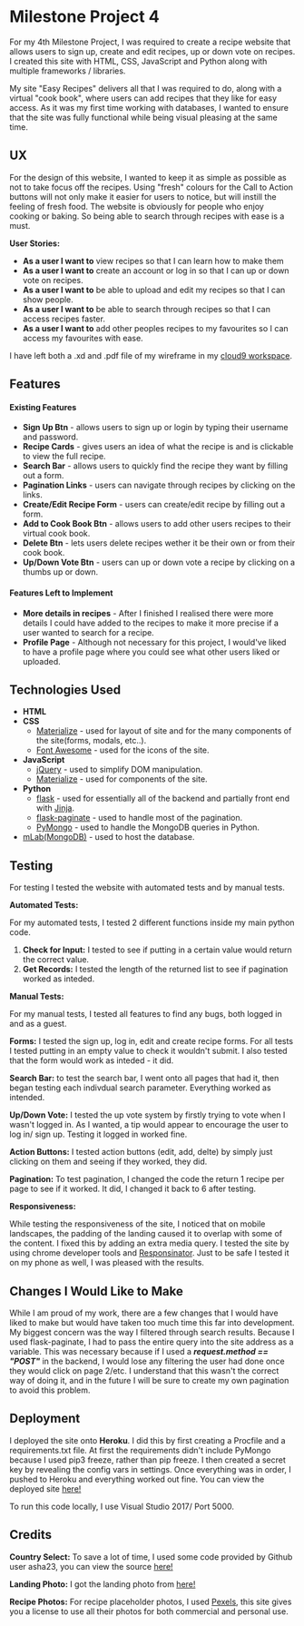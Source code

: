 # Milestone Project 4
For my 4th Milestone Project, I was required to create a recipe website that allows users to sign up, create and edit recipes, up or down vote on recipes.
I created this site with HTML, CSS, JavaScript and Python along with multiple frameworks / libraries.

My site "Easy Recipes" delivers all that I was required to do, along with a virtual "cook book", where users can add recipes that they like for easy access.
As it was my first time working with databases, I wanted to ensure that the site was fully functional while being visual pleasing at the same time.

## UX
For the design of this website, I wanted to keep it as simple as possible as not to take focus off the recipes. Using "fresh" colours for the Call to Action buttons will not only 
make it easier for users to notice, but will instill the feeling of fresh food. The website is obviously for people who enjoy cooking or baking. So being able to search through recipes
with ease is a must.

**User Stories:**
* **As a user I want to** view recipes so that I can learn how to make them
* **As a user I want to** create an account or log in so that I can up or down vote on recipes.
* **As a user I want to** be able to upload and edit my recipes so that I can show people.
* **As a user I want to** be able to search through recipes so that I can access recipes faster.
* **As a user I want to** add other peoples recipes to my favourites so I can access my favourites with ease.

I have left both a .xd and .pdf file of my wireframe in my [cloud9 workspace](https://ide.c9.io/khalemc/milestone-project-4).

## Features
#### Existing Features
* **Sign Up Btn** - allows users to sign up or login by typing their username and password.
* **Recipe Cards** - gives users an idea of what the recipe is and is clickable to view the full recipe.
* **Search Bar** - allows users to quickly find the recipe they want by filling out a form.
* **Pagination Links** - users can navigate through recipes by clicking on the links.
* **Create/Edit Recipe Form** - users can create/edit recipe by filling out a form.
* **Add to Cook Book Btn** - allows users to add other users recipes to their virtual cook book.
* **Delete Btn** - lets users delete recipes wether it be their own or from their cook book.
* **Up/Down Vote Btn** - users can up or down vote a recipe by clicking on a thumbs up or down.

#### Features Left to Implement
* **More details in recipes** - After I finished I realised there were more details I could have added to the recipes to make it more precise if a user wanted to search for a recipe.
* **Profile Page** - Although not necessary for this project, I would've liked to have a profile page where you could see what other users liked or uploaded.

## Technologies Used
* **HTML**
* **CSS**
  * [Materialize](https://materializecss.com/) - used for layout of site and for the many components of the site(forms, modals, etc..).
  * [Font Awesome](https://fontawesome.com/) - used for the icons of the site.
* **JavaScript**
  * [jQuery](https://jquery.com/) - used to simplify DOM manipulation.
  * [Materialize](https://materializecss.com/) - used for components of the site.
* **Python**
  * [flask](http://flask.pocoo.org/) - used for essentially all of the backend and partially front end with [Jinja](http://jinja.pocoo.org/).
  * [flask-paginate](https://pythonhosted.org/Flask-paginate/) - used to handle most of the pagination.
  * [PyMongo](https://flask-pymongo.readthedocs.io/en/latest/) - used to handle the MongoDB queries in Python.
* [mLab(MongoDB)](https://mlab.com/) - used to host the database.

## Testing
For testing I tested the website with automated tests and by manual tests.

**Automated Tests:**

For my automated tests, I tested 2 different functions inside my main python code.

1. **Check for Input:** I tested to see if putting in a certain value would return the correct value.
2. **Get Records:** I tested the length of the returned list to see if pagination worked as inteded.

**Manual Tests:**

For my manual tests, I tested all features to find any bugs, both logged in and as a guest.

**Forms:** I tested the sign up, log in, edit and create recipe forms. For all tests I tested putting in an empty value to check it wouldn't submit. I also tested that the form would work as inteded - it did.

**Search Bar:** to test the search bar, I went onto all pages that had it, then began testing each indivdual search parameter. Everything worked as intended.

**Up/Down Vote:** I tested the up vote system by firstly trying to vote when I wasn't logged in. As I wanted, a tip would appear to encourage the user to log in/ sign up. Testing it logged in worked fine.

**Action Buttons:** I tested action buttons (edit, add, delte) by simply just clicking on them and seeing if they worked, they did.

**Pagination:** To test pagination, I changed the code the return 1 recipe per page to see if it worked. It did, I changed it back to 6 after testing.

**Responsiveness:**

While testing the responsiveness of the site, I noticed that on mobile landscapes, the padding of the landing caused it to overlap with some of the content. I fixed this by adding an extra media query. I tested 
the site by using chrome developer tools and [Responsinator](https://www.responsinator.com/). Just to be safe I tested it on my phone as well, I was pleased with the results.

## Changes I Would Like to Make
While I am proud of my work, there are a few changes that I would have liked to make but would have taken too much time this far into development. My biggest concern was the way I filtered through search results. Because I used flask-paginate,
I had to pass the entire query into the site address as a variable. This was necessary because if I used a __*request.method == "POST"*__ in the backend, I would lose any filtering the user had done once they would click on page 2/etc. I understand
that this wasn't the correct way of doing it, and in the future I will be sure to create my own pagination to avoid this problem.

## Deployment
I deployed the site onto **Heroku**. I did this by first creating a Procfile and a requirements.txt file. At first the requirements didn't include PyMongo because I used pip3 freeze, rather than pip freeze. 
I then created a secret key by revealing the config vars in settings. Once everything was in order, I pushed to Heroku and everything worked out fine. You can view the deployed site [here!](https://khalem-milestone-4.herokuapp.com/)

To run this code locally, I use Visual Studio 2017/ Port 5000.


## Credits
**Country Select:** To save a lot of time, I used some code provided by Github user asha23, you can view the source [here!](https://gist.github.com/asha23/6112572)

**Landing Photo:** I got the landing photo from [here!](https://www.pexels.com/photo/spinach-chicken-pomegranate-salad-5938/)

**Recipe Photos:** For recipe placeholder photos, I used [Pexels](https://www.pexels.com/), this site gives you a license to use all their photos for both commercial and personal use.